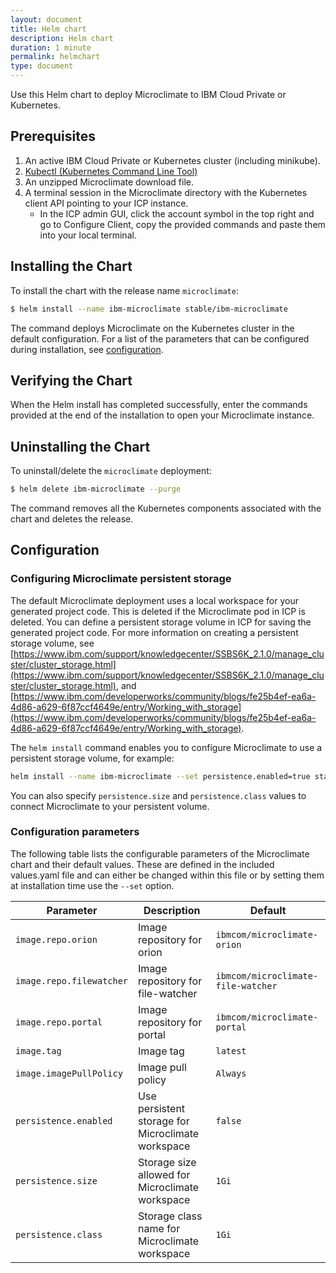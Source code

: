 ```yaml
---
layout: document
title: Helm chart
description: Helm chart
duration: 1 minute
permalink: helmchart
type: document
---
```


Use this Helm chart to deploy Microclimate to IBM Cloud Private or Kubernetes.

## Prerequisites
1. An active IBM Cloud Private or Kubernetes cluster (including minikube).
2. [Kubectl (Kubernetes Command Line Tool)](https://kubernetes.io/docs/tasks/tools/install-kubectl/)
3. An unzipped Microclimate download file.
4. A terminal session in the Microclimate directory with the Kubernetes client API pointing to your ICP instance.
    - In the ICP admin GUI, click the account symbol in the top right and go to Configure Client, copy the provided commands and paste them into your local terminal.

## Installing the Chart

To install the chart with the release name `microclimate`:

```bash
$ helm install --name ibm-microclimate stable/ibm-microclimate
```

The command deploys Microclimate on the Kubernetes cluster in the default configuration. For a list of the parameters that can be configured during installation, see [configuration](#configuration).

## Verifying the Chart

When the Helm install has completed successfully, enter the commands provided at the end of the installation to open your Microclimate instance.

## Uninstalling the Chart

To uninstall/delete the `microclimate` deployment:

```bash
$ helm delete ibm-microclimate --purge
```

The command removes all the Kubernetes components associated with the chart and deletes the release.

## Configuration

### Configuring Microclimate persistent storage

The default Microclimate deployment uses a local workspace for your generated project code. This is deleted if the Microclimate pod in ICP is deleted. You can define a persistent storage volume in ICP for saving the generated project code. For more information on creating a persistent storage volume, see
[https://www.ibm.com/support/knowledgecenter/SSBS6K_2.1.0/manage_cluster/cluster_storage.html](https://www.ibm.com/support/knowledgecenter/SSBS6K_2.1.0/manage_cluster/cluster_storage.html), and
[https://www.ibm.com/developerworks/community/blogs/fe25b4ef-ea6a-4d86-a629-6f87ccf4649e/entry/Working_with_storage](https://www.ibm.com/developerworks/community/blogs/fe25b4ef-ea6a-4d86-a629-6f87ccf4649e/entry/Working_with_storage).

The `helm install` command enables you to configure Microclimate to use a persistent storage volume, for example:
```bash
helm install --name ibm-microclimate --set persistence.enabled=true stable/ibm-microclimate
```
You can also specify `persistence.size` and `persistence.class` values to connect Microclimate to your persistent volume.

### Configuration parameters

The following table lists the configurable parameters of the Microclimate chart and their default values. These are defined in the included values.yaml file and can either be changed within this file or by setting them at installation time use the `--set` option.

| Parameter                  | Description                                     | Default                                                    |
| -----------------------    | ---------------------------------------------   | ---------------------------------------------------------- |
| `image.repo.orion`         | Image repository for orion                      | `ibmcom/microclimate-orion` |
| `image.repo.filewatcher`   | Image repository for file-watcher               | `ibmcom/microclimate-file-watcher` |
| `image.repo.portal`        | Image repository for portal                     | `ibmcom/microclimate-portal` |
| `image.tag`                | Image tag                                       | `latest`                                                         |
| `image.imagePullPolicy`         | Image pull policy                               | `Always`    |
| `persistence.enabled`      | Use persistent storage for Microclimate workspace | `false` |
| `persistence.size`         | Storage size allowed for Microclimate workspace   | `1Gi` |
| `persistence.class`        | Storage class name for Microclimate workspace     | `1Gi` |
